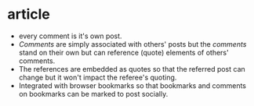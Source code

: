 # article

- every comment is it's own post.
- _Comments_ are simply associated with others' posts but the _comments_ stand on their own but can reference (quote) elements of others' comments.
- The references are embedded as quotes so that the referred post can change but it won't impact the referee's quoting.
- Integrated with browser bookmarks so that bookmarks and comments on bookmarks can be marked to post socially.
